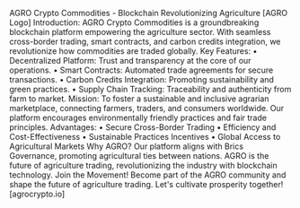 AGRO Crypto Commodities - Blockchain Revolutionizing Agriculture
[AGRO Logo]
Introduction:
AGRO Crypto Commodities is a groundbreaking blockchain platform empowering the agriculture sector. With seamless cross-border trading, smart contracts, and carbon credits integration, we revolutionize how commodities are traded globally.
Key Features:
 • Decentralized Platform: Trust and transparency at the core of our operations.
 • Smart Contracts: Automated trade agreements for secure transactions.
 • Carbon Credits Integration: Promoting sustainability and green practices.
 • Supply Chain Tracking: Traceability and authenticity from farm to market.
Mission:
To foster a sustainable and inclusive agrarian marketplace, connecting farmers, traders, and consumers worldwide. Our platform encourages environmentally friendly practices and fair trade principles.
Advantages:
 • Secure Cross-Border Trading
 • Efficiency and Cost-Effectiveness
 • Sustainable Practices Incentives
 • Global Access to Agricultural Markets
Why AGRO?
Our platform aligns with Brics Governance, promoting agricultural ties between nations. AGRO is the future of agriculture trading, revolutionizing the industry with blockchain technology.
Join the Movement!
Become part of the AGRO community and shape the future of agriculture trading. Let's cultivate prosperity together!
[agrocrypto.io]
